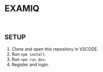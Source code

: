 # EXAMIQ

&emsp;

## SETUP
1. Clone and open this repository in VSCODE.
2. Run `npm install`.
3. Run `npm run dev`.
4. Register and login.
